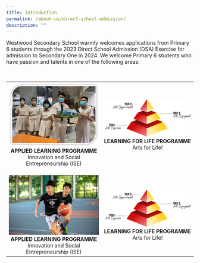 ```yaml
---
title: Introduction
permalink: /about-us/direct-school-admission/
description: ""
---
```

Westwood Secondary School warmly welcomes applications from Primary 6 students through the 2023 Direct School Admission (DSA) Exercise for admission to Secondary One in 2024.  We welcome Primary 6 students who have passion and talents in one of the following areas:

<br><table class="table1">
	<tbody>
		<tr>
			<td><img src="/images/ALP2.jpeg" style="width=100%">
				<center><b>APPLIED LEARNING PROGRAMME</b><br>
Innovation and Social Entrepreneurship (ISE)<br>
			</center></td><td><img src="/images/LLP1.png" style="width:100%"><center><b>LEARNING FOR LIFE PROGRAMME</b><br>
Arts for Life!</center></td></tr>
			<tr><td><br><img src="/images/dsa%20sep.jpg" style="width=100%">
				<center><b>APPLIED LEARNING PROGRAMME</b><br>
Innovation and Social Entrepreneurship (ISE)<br>
			</center></td><td><br><img src="/images/LLP1.png" style="width:100%"><center><b>LEARNING FOR LIFE PROGRAMME</b><br>
Arts for Life!</center></td>
</tr></tbody></table>